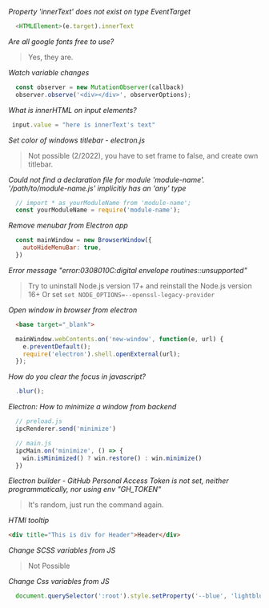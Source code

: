 *Property 'innerText' does not exist on type EventTarget*
```javascript
  <HTMLElement>(e.target).innerText
```

*Are all google fonts free to use?*
> Yes, they are.

*Watch variable changes*
```javascript
  const observer = new MutationObserver(callback)
  observer.observe('<div></div>', observerOptions);
```

*What is innerHTML on input elements?*
```javascript
 input.value = "here is innerText's text"
```

*Set color of windows titlebar - electron.js*
> Not possible (2/2022), you have to set frame to false, and create own titlebar.

*Could not find a declaration file for module 'module-name'. '/path/to/module-name.js' implicitly has an 'any' type*
```javascript
  // import * as yourModuleName from 'module-name';
  const yourModuleName = require('module-name');
```

*Remove menubar from Electron app*
```javascript
  const mainWindow = new BrowserWindow({
    autoHideMenuBar: true,
  })
```

*Error message "error:0308010C:digital envelope routines::unsupported"*
> Try to uninstall Node.js version 17+ and reinstall the Node.js version 16+
> Or set ```set NODE_OPTIONS=--openssl-legacy-provider```

*Open window in browser from electron*
```HTML
  <base target="_blank">
```
```javascript
  mainWindow.webContents.on('new-window', function(e, url) {
    e.preventDefault();
    require('electron').shell.openExternal(url);
  });
```

*How do you clear the focus in javascript?*
```Javascript
  .blur();
```

*Electron: How to minimize a window from backend*
```Javascript
  // preload.js
  ipcRenderer.send('minimize')

  // main.js
  ipcMain.on('minimize', () => {
    win.isMinimized() ? win.restore() : win.minimize()
  })
```

*Electron builder - GitHub Personal Access Token is not set, neither programmatically, nor using env "GH_TOKEN"*
> It's random, just run the command again.

*HTMl tooltip*
```HTML
<div title="This is div for Header">Header</div>
```

*Change SCSS variables from JS*
> Not Possible

*Change Css variables from JS*
```Javascript
  document.querySelector(':root').style.setProperty('--blue', 'lightblue')
```